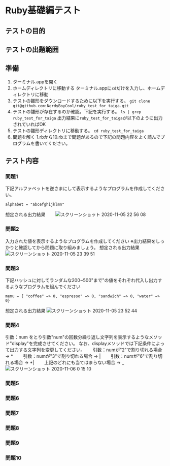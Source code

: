 # Ruby基礎編テスト
## テストの目的

## テストの出題範囲

## 準備
1. ターミナル.appを開く
2. ホームディレクトリに移動する
ターミナル.appに``cd``だけを入力し、ホームディレクトリに移動
3. テストの雛形をダウンロードするために以下を実行する。
``git clone git@github.com:NerdyBoyCool/ruby_test_for_taiga.git``
4. テストの雛形が存在するのか確認。下記を実行する。
``ls | grep ruby_test_for_taiga``
出力結果に``ruby_test_for_taiga``が以下のように出力されていればOK
5. テストの雛形ディレクトリに移動する。
``cd ruby_test_for_taiga``
6. 問題を解く
1.rbから10.rbまで問題があるので下記の問題内容をよく読んでプログラムを書いてください。
## テスト内容
### 問題1
下記アルファベットを逆さまにして表示するようなプログラムを作成してください。  
```
alphabet = "abcefghijklmn"
```
想定される出力結果　　
![スクリーンショット 2020-11-05 22 56 08](https://user-images.githubusercontent.com/35086740/98249887-1d3f5500-1fba-11eb-93ce-711ea3aac4b1.png)

### 問題2
入力された値を表示するようなプログラムを作成してください
※出力結果をしっかりと確認してから問題に取り組みましょう。
想定される出力結果
![スクリーンショット 2020-11-05 23 39 51](https://user-images.githubusercontent.com/35086740/98254963-3a772200-1fc0-11eb-95ff-0e5b2aa3d02b.png)

### 問題3
下記ハッシュに対してランダムな200~500"まで"の値をそれぞれ代入し出力するようなプログラムを組んでください　　
```
menu = { "coffee" => 0, "espresso" => 0, "sandwich" => 0, "water" => 0}
```

想定される出力結果
![スクリーンショット 2020-11-05 23 52 44](https://user-images.githubusercontent.com/35086740/98256577-10befa80-1fc2-11eb-8eff-9ffcf6c33898.png)

### 問題4
引数：num をとり引数"num"の回数分繰り返し文字列を表示するようなメソッド"display"を完成させてください。
なお、displayメソッドでは下記条件によって出力する文字列を変更してください。　　
引数：numが"2"で割り切れる場合 -> *　　
引数：numが"3"で割り切れる場合 -> |　　
引数：numが"6"で割り切れる場合 -> *|　　
上記のどれにも当てはまらない場合 -> _　　
![スクリーンショット 2020-11-06 0 15 10](https://user-images.githubusercontent.com/35086740/98259218-30a3ed80-1fc5-11eb-92cc-b4250398f1a8.png)

### 問題5
### 問題6
### 問題7
### 問題8
### 問題9
### 問題10
